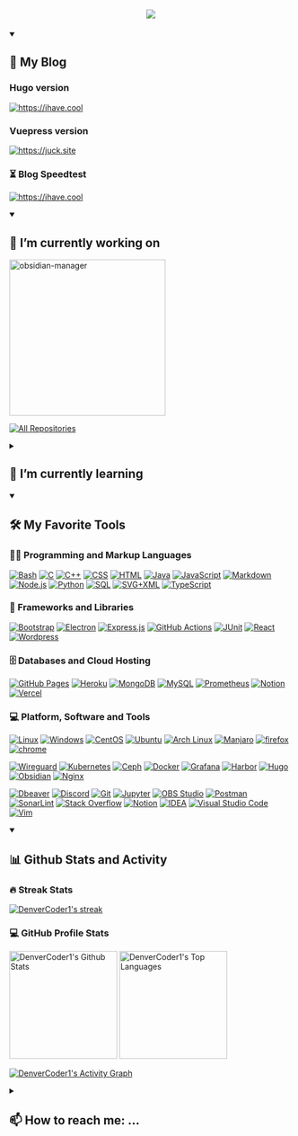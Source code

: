 <h1 align="center">
  <a href="https://ihave.cool/">
    <img src="https://readme-typing-svg.herokuapp.com/?lines=Full-stack%20developer;5%2B%20years%20of%20coding%20experience;Always%20learning%20new%20things&font=Fira%20Code&center=true&width=440&height=45&color=f75c7e&vCenter=true&pause=1000&size=22">
  </a>
</h1>

<details open>
  <summary><h2>🌱 My Blog</h2></summary>

  <h3>Hugo version</h3>

  <p align="left">
    <a href="https://ihave.cool"><img alt="https://ihave.cool" title="I have a little cool" src="https://custom-icon-badges.demolab.com/badge/-Click%20Here%20To%20Go%20To%20Hugo%20Version%20Site-0366D6?style=for-the-badge&logoColor=white&logo=repo"/></a>
  </p>

  <h3>Vuepress version</h3>

  <p align="left">
    <a href="https://juck.site"><img alt="https://juck.site" title="I have a little cool" src="https://custom-icon-badges.demolab.com/badge/-Click%20Here%20To%20Go%20To%20Vuepress%20Version%20Site-0366D6?style=for-the-badge&logoColor=white&logo=repo"/></a>
  </p>

  <h3>⏳ Blog Speedtest</h3>

  <p align="left">
    <a href="https://ihave.cool"><img alt="https://ihave.cool" title="I have a little cool" src="https://metrics.lecoq.io/juckz?template=classic&base.header=0&base.activity=0&base.community=0&base.repositories=0&base.metadata=0&pagespeed=1&pagespeed.url=.user.website&pagespeed.detailed=false&pagespeed.screenshot=false&config.timezone=Asia%2FShanghai"/></a>
  </p>

</details>

<details open>
  <summary><h2>🔭 I’m currently working on</h2></summary>

  <p align="left">
    <a href="https://github.com/JuckZ/obsidian-manager"><img width="278" src="https://github-readme-stats.vercel.app/api/pin/?username=JuckZ&repo=obsidian-manager&theme=react&bg_color=1F222E&title_color=F85D7F&hide_border=true&icon_color=F8D866&show_icons=false" alt="obsidian-manager"></a>
  </p>

  <p align="left">
    <a href="https://github.com/JuckZ?tab=repositories&sort=stargazers"><img alt="All Repositories" title="All Repositories" src="https://custom-icon-badges.demolab.com/badge/-Click%20Here%20For%20All%20My%20Repos-1F222E?style=for-the-badge&logoColor=white&logo=repo"/></a>
  </p>
</details>

<details>
  <summary><h2>🌱 I’m currently learning</h2></summary>

</details>

<details open>
  <summary><h2>🛠️ My Favorite Tools</h2></summary>
  <!-- Some badges are from https://github.com/Ileriayo/markdown-badges -->

  <h3>👨‍💻 Programming and Markup Languages</h3>

  <!-- ![](https://skillicons.dev/icons?i=java,spring,html,css,bootstrap,vue,react,js,ts,webpack,babel,nodejs,jest,electron,kubernetes,linux,docker,jenkins,bash,py,grafana,prometheus,git,github,githubactions,idea,androidstudio,angular,ansible,arduino,c,cs,cpp,d3,dart,discord,eclipse,figma,flutter,go,gradle,graphql,gtk,gulp,heroku,jquery,kafka,kotlin,md,maven,mongodb,mysql,neovim,nestjs,netlify,nextjs,nginx,postman,powershell,rabbitmq,raspberrypi,redis,redux,regex,rollupjs,ruby,rust,sass,sqlite,stackoverflow,selenium,svelte,svg,swift,tailwind,tensorflow,threejs,twitter,unity,visualstudio,vite,vscode,wasm,windcss,wordpress) -->

  <p>
      <a href="https://github.com/search?q=user%3ADenverCoder1+language%3Abash"><img alt="Bash" src="https://img.shields.io/badge/Bash-121011.svg?logo=gnu-bash&logoColor=white"></a>
      <a href="https://github.com/search?q=user%3ADenverCoder1+language%3Ac"><img alt="C" src="https://custom-icon-badges.demolab.com/badge/C-03599C.svg?logo=c-in-hexagon&logoColor=white"></a>
      <a href="https://github.com/search?q=user%3ADenverCoder1+language%3Acpp"><img alt="C++" src="https://custom-icon-badges.demolab.com/badge/C++-9C033A.svg?logo=cpp2&logoColor=white"></a>
      <a href="https://github.com/search?q=user%3ADenverCoder1+language%3Acss"><img alt="CSS" src="https://img.shields.io/badge/CSS-1572B6.svg?logo=css3&logoColor=white"></a>
      <a href="https://github.com/search?q=user%3ADenverCoder1+language%3Ahtml"><img alt="HTML" src="https://img.shields.io/badge/HTML-E34F26.svg?logo=html5&logoColor=white"></a>
      <a href="https://github.com/search?q=user%3ADenverCoder1+language%3Ajava"><img alt="Java" src="https://custom-icon-badges.demolab.com/badge/Java-007396.svg?logo=java&logoColor=white"></a>
      <a href="https://github.com/search?q=user%3ADenverCoder1+language%3Ajavascript"><img alt="JavaScript" src="https://img.shields.io/badge/JavaScript-F7DF1E.svg?logo=javascript&logoColor=black"></a>
      <a href="https://github.com/search?q=user%3ADenverCoder1+language%3Amarkdown"><img alt="Markdown" src="https://img.shields.io/badge/Markdown-000000.svg?logo=markdown&logoColor=white"></a>
      <a href="https://github.com/search?q=user%3ADenverCoder1+language%3Ajavascript"><img alt="Node.js" src="https://img.shields.io/badge/Node.js-43853D.svg?logo=node.js&logoColor=white"></a>
      <a href="https://github.com/search?q=user%3ADenverCoder1+language%3Apython"><img alt="Python" src="https://img.shields.io/badge/Python-14354C.svg?logo=python&logoColor=white"></a>
      <a href="https://github.com/search?q=user%3ADenverCoder1+language%3Asql"><img alt="SQL" src="https://custom-icon-badges.demolab.com/badge/SQL-025E8C.svg?logo=database&logoColor=white"></a>
      <a href="https://github.com/search?q=user%3ADenverCoder1+language%3Asvg"><img alt="SVG+XML" src="https://img.shields.io/badge/SVG%2BXML-e0982c.svg?logo=svg&logoColor=white"></a>
      <a href="https://github.com/search?q=user%3ADenverCoder1+language%3AtypeScript"><img alt="TypeScript" src="https://img.shields.io/badge/TypeScript-007ACC.svg?logo=typescript&logoColor=white"></a>
  </p>

  <h3>🧰 Frameworks and Libraries</h3>

  <p>
      <a href="#"><img alt="Bootstrap" src="https://img.shields.io/badge/Bootstrap-7952B3.svg?logo=bootstrap&logoColor=white"></a>
      <a href="#"><img alt="Electron" src="https://img.shields.io/badge/Electron-20232e.svg?logo=electron&logoColor=white"></a>
      <a href="#"><img alt="Express.js" src="https://img.shields.io/badge/Express.js-404d59.svg?logo=express&logoColor=white"></a>
      <a href="#"><img alt="GitHub Actions" src="https://img.shields.io/badge/GitHub%20Actions-2671E5.svg?logo=github%20actions&logoColor=white"></a>
      <a href="#"><img alt="JUnit" src="https://custom-icon-badges.demolab.com/badge/JUnit-25A162.svg?logo=check-circle&logoColor=white"></a>
      <a href="#"><img alt="React" src="https://img.shields.io/badge/React-20232a.svg?logo=react&logoColor=%2361DAFB"></a>
      <a href="#"><img alt="Wordpress" src="https://img.shields.io/badge/Wordpress-21759B?logo=wordpress&logoColor=white"></a>
  </p>

  <h3>🗄️ Databases and Cloud Hosting</h3>

  <p>
      <a href="#"><img alt="GitHub Pages" src="https://img.shields.io/badge/GitHub%20Pages-327FC7.svg?logo=github&logoColor=white"></a>
      <a href="#"><img alt="Heroku" src="https://img.shields.io/badge/Heroku-430098.svg?logo=heroku&logoColor=white"></a>
      <a href="#"><img alt="MongoDB" src ="https://img.shields.io/badge/MongoDB-4ea94b.svg?logo=mongodb&logoColor=white"></a>
      <a href="#"><img alt="MySQL" src="https://img.shields.io/badge/MySQL-00f.svg?logo=mysql&logoColor=white"></a>
      <a href="https://prometheus.io/"><img alt="Prometheus" src="https://img.shields.io/badge/-Prometheus-E6522C?style=flat-square&logo=prometheus&logoColor=ffffff"/></a>
      <a href="https://www.notion.so/"><img alt="Notion" src="https://img.shields.io/badge/Notion-010101.svg?logo=notion&logoColor=white"></a>
      <a href="#"><img alt="Vercel" src="https://img.shields.io/badge/Vercel-000000.svg?logo=vercel&logoColor=white"></a>
  </p>

  <h3>💻 Platform, Software and Tools</h3>

  <!-- TODO Rook -->
  <p>
    <a href="https://www.linux.org/"><img alt="Linux" src="https://img.shields.io/badge/-Linux-Fcc624?style=for-the-badge&logo=linux&logoColor=ffffff"/></a>
    <a href="https://www.microsoft.com/en-us/windows"><img alt="Windows" src="https://img.shields.io/badge/windows-292e33?style=for-the-badge&logo=windows&logoColor=ffffff"/></a>
    <a href="https://www.centos.org/"><img alt="CentOS" src="https://img.shields.io/badge/centos-1793D1?logo=centos&logoColor=fff&style=for-the-badge"/></a>
    <a href="https://ubuntu.com/"><img alt="Ubuntu" src="https://img.shields.io/badge/ubuntu-1793D1?logo=ubuntu&logoColor=fff&style=for-the-badge"/></a>
    <a href="https://archlinux.org/"><img alt="Arch Linux" src="https://img.shields.io/badge/Arch%20Linux-1793D1.svg?logo=arch-linux&logoColor=white&style=for-the-badge"></a>
    <a href="https://manjaro.org"><img alt="Manjaro" src="https://img.shields.io/badge/manajro-1793D1?logo=manjaro&logoColor=fff&style=for-the-badge"/></a>
    <a href="https://www.mozilla.org/zh-CN/firefox/new/"><img alt="firefox" src="https://img.shields.io/badge/FireFox-FF7139?style=for-the-badge&logo=Firefox-Browser&logoColor=ffffff"/></a>
    <a href="https://www.google.com/chrome/"><img alt="chrome" src="https://img.shields.io/badge/chrome-1a73e9?style=for-the-badge&logo=googlechrome&logoColor=ffffff"/></a>
  </p>

  <p>
    <a href="https://www.wireguard.com/"><img alt="Wireguard" src="https://img.shields.io/badge/-WireGuard-88171A?style=flat-square&logo=wireguard&logoColor=ffffff"/></a>
    <a href="https://kubernetes.io/"><img alt="Kubernetes" src="https://img.shields.io/badge/-Kubernetes-326CE5?style=flat-square&logo=kubernetes&logoColor=ffffff"/></a>
    <a href="https://ceph.io/"><img alt="Ceph" src="https://img.shields.io/badge/-Ceph-EF5C55?style=flat-square&logo=ceph&logoColor=ffffff"/></a>
    <a href="https://www.docker.com/"><img alt="Docker" src="https://img.shields.io/badge/-Docker-2496ED?style=flat-square&logo=docker&logoColor=ffffff"/></a>
    <a href="https://grafana.com/"><img alt="Grafana" src="https://img.shields.io/badge/-Grafana-F46800?style=flat-square&logo=grafana&logoColor=ffffff"/></a>
    <a href="https://goharbor.io/"><img alt="Harbor" src="https://img.shields.io/badge/-Harbor-60B932?style=flat-square&logo=harbor&logoColor=ffffff"/></a>
    <a href="https://gohugo.io/"><img alt="Hugo" src="https://img.shields.io/badge/-Hugo-FF4088?style=flat-square&logo=hugo&logoColor=ffffff"/></a>
    <a href="https://obsidian.md/"><img alt="Obsidian" src="https://img.shields.io/badge/obsidian-000000?style=flat-square&logo=obsidian&logoColor=ffffff"/></a>
    <a href="https://nginx.org/"><img alt="Nginx" src="https://img.shields.io/badge/-Nginx-269539?style=flat-square&logo=nginx&logoColor=ffffff"/></a>
  </p>

  <p>
      <a href="#"><img alt="Dbeaver" src="https://custom-icon-badges.demolab.com/badge/-Dbeaver-372923?logo=dbeaver-mono&logoColor=white"></a>
      <a href="#"><img alt="Discord" src="https://img.shields.io/badge/-Discord-5865F2.svg?logo=discord&logoColor=white"></a>
      <a href="#"><img alt="Git" src="https://img.shields.io/badge/Git-F05033.svg?logo=git&logoColor=white"></a>
      <a href="#"><img alt="Jupyter" src="https://img.shields.io/badge/Jupyter-F37626.svg?logo=Jupyter&logoColor=white"></a>
      <a href="#"><img alt="OBS Studio" src="https://img.shields.io/badge/-OBS-302E31?logo=obs-studio&logoColor=white"></a>
      <a href="#"><img alt="Postman" src="https://img.shields.io/badge/Postman-FF6C37?logo=postman&logoColor=white"></a>
      <a href="#"><img alt="SonarLint" src="https://img.shields.io/badge/-SonarLint-CB2029?logo=sonarlint&logoColor=white"></a>
      <a href="#"><img alt="Stack Overflow" src="https://img.shields.io/badge/-Stack%20Overflow-FE7A16?logo=stack-overflow&logoColor=white"></a>
      <a href="https://www.notion.so/"><img alt="Notion" src="https://img.shields.io/badge/Notion-010101.svg?logo=notion&logoColor=white"></a>
      <a href="https://www.jetbrains.com/"><img alt="IDEA" src="https://img.shields.io/badge/IDE-Java-black?style=flat-square&logo=java&logoColor=ffffff"/></a>
      <a href="https://code.visualstudio.com"><img alt="Visual Studio Code" src="https://img.shields.io/badge/Visual%20Studio%20Code-0078d7.svg?logo=visual-studio-code&logoColor=white"></a>
      <a href="https://www.vim.org/"><img alt="Vim" src="https://img.shields.io/badge/vim-000000?style=flat-square&logo=vim&logoColor=ffffff"/></a>
  </p>
</details>

<details open>
  <summary><h2>📊 Github Stats and Activity</h2></summary>

  <h3>🔥 Streak Stats</h3>

  <p>
    <a href="https://github.com/DenverCoder1/github-readme-streak-stats">
      <img title="🔥 Get streak stats for your profile at git.io/streak-stats" alt="DenverCoder1's streak" src="https://github-readme-streak-stats.herokuapp.com/?user=juckz&theme=monokai-metallian&hide_border=true"/>
    </a>
  </p>

  <!-- <p>
    <a href="https://github.com/songquanpeng/stats-cards">
      <img title="Get GitHub stats for your profile at github.com/songquanpeng/stats-cards" alt="DenverCoder1's streak" src="https://stats.justsong.cn/api/github?username=JuckZ&theme=monokai&hide_border=true"/>
    </a>
  </p> -->

  <h3>💻 GitHub Profile Stats</h3>

  <!-- <p> <a href="https://github.com/ryo-ma/github-profile-trophy"><img src="https://github-profile-trophy.vercel.app/?username=juckz&theme=onedark&title=MultiLanguage,Commit,Repositories" alt="juckz" /></a> </p> -->

  <!-- https://github.com/anuraghazra/github-readme-stats -->

  <a href="https://github.com/anuraghazra/github-readme-stats"><img alt="DenverCoder1's Github Stats" src="https://github-readme-stats.vercel.app/api/?username=JuckZ&show_icons=true&include_all_commits=true&count_private=true&theme=react&hide_border=true&bg_color=1F222E&title_color=F85D7F&icon_color=F8D866" height="192px"/></a>
  <a href="https://github.com/anuraghazra/github-readme-stats"><img alt="DenverCoder1's Top Languages" src="https://github-readme-stats.vercel.app/api/top-langs/?username=JuckZ&langs_count=8&layout=compact&theme=react&hide_border=true&bg_color=1F222E&title_color=F85D7F&icon_color=F8D866&hide=Jupyter%20Notebook,Roff" height="192px"/></a>
  <br/>

  <!-- https://github.com/ashutosh00710/github-readme-activity-graph -->

  <a href="https://github.com/ashutosh00710/github-readme-activity-graph"><img alt="DenverCoder1's Activity Graph" src="https://github-readme-activity-graph.cyclic.app/graph/?username=JuckZ&bg_color=1F222E&color=F8D866&line=F85D7F&point=FFFFFF&hide_border=true" /></a>

  <!-- <h3>⚡ Recent GitHub Activity</h3> -->

  <!-- https://github.com/jamesgeorge007/github-activity-readme -->
  <!--START_SECTION:activity-->

  <!-- 1. 🎉💪 Merged PR [#445](https://github.com/DenverCoder1/github-readme-streak-stats/pull/445) in [DenverCoder1/github-readme-streak-stats](https://github.com/DenverCoder1/github-readme-streak-stats) -->
<!--END_SECTION:activity-->

</details>

<details>
  <summary><h2>📫 How to reach me: ...</h2></summary>

</details>

<!-- ![](https://visitor-badge.glitch.me/badge?page_id=JuckZ.JuckZ) -->

<!-- ![](https://visitor-badge.glitch.me/badge?page_id=JuckZ.Obsidian-Manger.issue.1) -->
